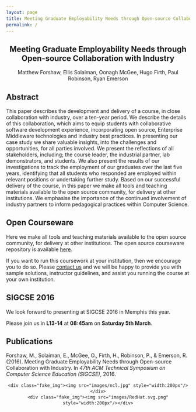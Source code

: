 ```yaml
---
layout: page
title: Meeting Graduate Employability Needs through Open-source Collaboration with Industry
permalink: /
---
```


<h2 style="text-align:center">Meeting Graduate Employability Needs through Open-source Collaboration with Industry</h2>
<div style="text-align:center">Matthew Forshaw, Ellis Solaiman, Oonagh McGee, Hugo Firth, Paul Robinson, Ryan Emerson</div>

<style type="text/css">
.container{
    text-align:center;
    
/*    border:1px solid #666;*/
}

.fake_img{
    display:inline-block;
    margin:20px 15px;
    padding:0px;
    
/*    border:1px solid #CCC;*/
}
</style>

<!-- <div class="container">

    <div class="fake_img"><img src="images/ncl.jpg" style="width:200px"/></div>
    <div class="fake_img"><img src="images/RedHat.svg.png" style="width:200px"/></div>
</div> -->

## Abstract
This paper describes the development and delivery of a course, in close collaboration with industry, over a ten-year period.  We describe the details of this collaboration, which aims to equip students with collaborative software development experience, incorporating open source, Enterprise Middleware technologies and industry best practices. In presenting our case study we share valuable insights, into the challenges and opportunities, for all parties involved. We present the reflections of all stakeholders, including; the course leader, the industrial partner, lab demonstrators, and students. We also present the results of our investigations to track the employment of our graduates over the last five years, identifying that all students who responded are employed within relevant positions or undertaking further study. Based on our successful delivery of the course, in this paper we make all tools and teaching materials available to the open source community, for delivery at other institutions. We emphasise the importance of the continued involvement of industry partners to inform pedagogical practices within Computer Science.

## Open Courseware
Here we make all tools and teaching materials available to the open source community, for delivery at other institutions. The open source courseware repository is available <a href="https://github.com/NewcastleComputingScience/enterprise-middleware-coursework">here</a>.

If you want to run this coursework at your institution, then we encourage you to do so. Please <a href="mailto:matthew.forshaw@ncl.ac.uk">contact us</a> and we will be happy to provide you with sample solutions, instructor guidelines, and assist you running the course at your own institution.

## SIGCSE 2016
We look forward to presenting at SIGCSE 2016 in Memphis this year. 

Please join us in **L13-14** at **08:45am** on **Saturday 5th March**.

## Publications
Forshaw, M., Solaiman, E., McGee, O., Firth, H., Robinson, P., & Emerson, R. (2016). Meeting Graduate Employability Needs through Open-source Collaboration with Industry. In <em>47th ACM Technical Symposium on Computer Science Education (SIGCSE)</em>, 2016.


<!-- <img src="images/ncl.jpg" style="width:200px"/>
<img src="images/RedHat.svg.png" style="width:200px"/>
 --><div class="container">

    <div class="fake_img"><img src="images/ncl.jpg" style="width:200px"/></div>
    <div class="fake_img"><img src="images/RedHat.svg.png" style="width:200px"/></div>
</div>

